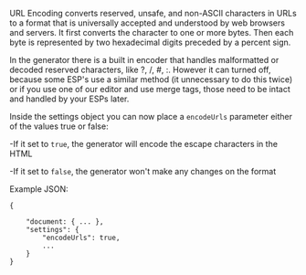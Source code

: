 URL Encoding converts reserved, unsafe, and non-ASCII characters in URLs to a format that is universally accepted and understood by web browsers and servers. It first converts the character to one or more bytes. Then each byte is represented by two hexadecimal digits preceded by a percent sign.

In the generator there is a built in encoder that handles malformatted or decoded reserved characters, like ?, /, #, :. However it can turned off, because some ESP's use a similar method (it unnecessary to do this twice) or if you use one of our editor and use merge tags, those need to be intact and handled by your ESPs later.

Inside the settings object you can now place a `encodeUrls` parameter either of the values true or false:

-If it set to `true`, the generator will encode the escape characters in the HTML

-If it set to `false`, the generator won't make any changes on the format

Example JSON:

```
{

	"document: { ... },
	"settings": {
		"encodeUrls": true,
		...
	}
}
```